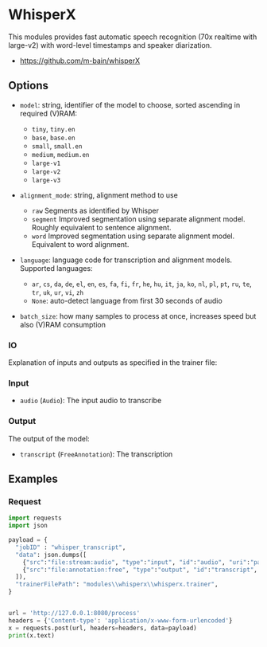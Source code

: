 # WhisperX

This modules provides fast automatic speech recognition (70x realtime with large-v2) with word-level timestamps and
speaker diarization.

* https://github.com/m-bain/whisperX

## Options

- `model`: string, identifier of the model to choose, sorted ascending in required (V)RAM:
    - `tiny`, `tiny.en`
    - `base`, `base.en`
    - `small`, `small.en`
    - `medium`, `medium.en`
    - `large-v1`
    - `large-v2`
    - `large-v3`

- `alignment_mode`: string, alignment method to use
    - `raw` Segments as identified by Whisper
    - `segment` Improved segmentation using separate alignment model. Roughly equivalent to sentence alignment.
    - `word` Improved segmentation using separate alignment model. Equivalent to word alignment.

- `language`: language code for transcription and alignment models. Supported languages:
    - `ar`, `cs`, `da`, `de`, `el`, `en`, `es`, `fa`, `fi`, `fr`, `he`, `hu`, `it`, `ja`, `ko`, `nl`, `pl`, `pt`, `ru`, `te`, `tr`, `uk`, `ur`, `vi`, `zh`
    - `None`: auto-detect language from first 30 seconds of audio
 
- `batch_size`: how many samples to process at once, increases speed but also (V)RAM consumption


### IO
Explanation of inputs and outputs as specified in the trainer file:

### Input
- `audio` (`Audio`): The input audio to transcribe
  
### Output
The output of the model:
- `transcript` (`FreeAnnotation`): The transcription


## Examples

### Request

```python
import requests
import json

payload = {
  "jobID" : "whisper_transcript",
  "data": json.dumps([
    {"src":"file:stream:audio", "type":"input", "id":"audio", "uri":"path/to/my/file.wav"},
    {"src":"file:annotation:free", "type":"output", "id":"transcript",  "uri":"path/to/my/transcript.annotation"}
  ]),
  "trainerFilePath": "modules\\whisperx\\whisperx.trainer",
}


url = 'http://127.0.0.1:8080/process'
headers = {'Content-type': 'application/x-www-form-urlencoded'}
x = requests.post(url, headers=headers, data=payload)
print(x.text)

```
